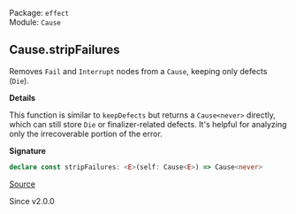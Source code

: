 Package: `effect`<br />
Module: `Cause`<br />

## Cause.stripFailures

Removes `Fail` and `Interrupt` nodes from a `Cause`, keeping only defects
(`Die`).

**Details**

This function is similar to `keepDefects` but returns a `Cause<never>`
directly, which can still store `Die` or finalizer-related defects. It's
helpful for analyzing only the irrecoverable portion of the error.

**Signature**

```ts
declare const stripFailures: <E>(self: Cause<E>) => Cause<never>
```

[Source](https://github.com/Effect-TS/effect/tree/main/packages/effect/src/Cause.ts#L963)

Since v2.0.0